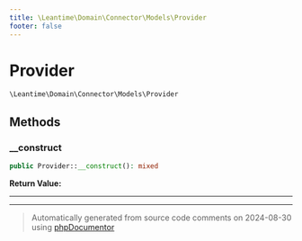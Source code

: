 ```yaml
---
title: \Leantime\Domain\Connector\Models\Provider
footer: false
---
```


# Provider




`\Leantime\Domain\Connector\Models\Provider`




## Methods

### __construct



```php
public Provider::__construct(): mixed
```









**Return Value:**





---


---
> Automatically generated from source code comments on 2024-08-30 using [phpDocumentor](http://www.phpdoc.org/)
